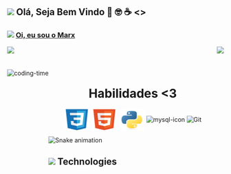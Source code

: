 <h2> <img src="https://emojis.slackmojis.com/emojis/images/1588315024/8823/hyperkitty.gif?1588315024" width="30" /> Olá, Seja Bem Vindo 💪 🤓 ☕ <> </h2>
 <h3> <img src="https://emojis.slackmojis.com/emojis/images/1621024394/39092/cat-roll.gif?1621024394" width="28" /> <a href="https://github.com/xrkffgg/xrkffgg/blob/master/quotations.md"> Oi, eu sou o Marx</a></h3>

<div>
  
  <img  height="180em" src="https://github-readme-stats.vercel.app/api?username=marxeugenio&show_icons=true&theme=dark&include_all_commits=true&count_private=true"/>
  <img align="right" height="180em" src="https://github-readme-stats.vercel.app/api/top-langs/?username=marxeugenio&layout=compact&langs_count=16&theme=dark"/>

</div>

</div>
<br>

<div  align="center"> 
  <div style="display: inline_block"><br>
    <img align="left" height="250" alt="coding-time" src="code.gif">
    <h1 align="center">Habilidades <3</h1>
    <img align="center" height="50" width="60" alt="css-icon" src="https://raw.githubusercontent.com/devicons/devicon/master/icons/css3/css3-original.svg">
    <img align="center" height="50" width="60" alt="html-icon" src="https://raw.githubusercontent.com/devicons/devicon/master/icons/html5/html5-original.svg">
    <img align="center" height="50" width="60" alt="css-icon" src="https://raw.githubusercontent.com/devicons/devicon/master/icons/python/python-original.svg">
    <img align="center" height="50" width="60" alt="mysql-icon" src="https://raw.githubusercontent.com/dereknguyen269/dereknguyen269/master/images/mysql.svg">
    <img align="center" title="Git" alt="Git" src="https://raw.githubusercontent.com/Thomas-George-T/Thomas-George-T/master/assets/git.svg" width="100" height="100">
   </div>
</div>
  
![Snake animation](https://github.com/LuigiGF/LuigiGF/blob/output/github-contribution-grid-snake.svg)
## <img height="40" src="https://raw.githubusercontent.com/innng/innng/master/assets/kyubey.gif"/> Technologies
